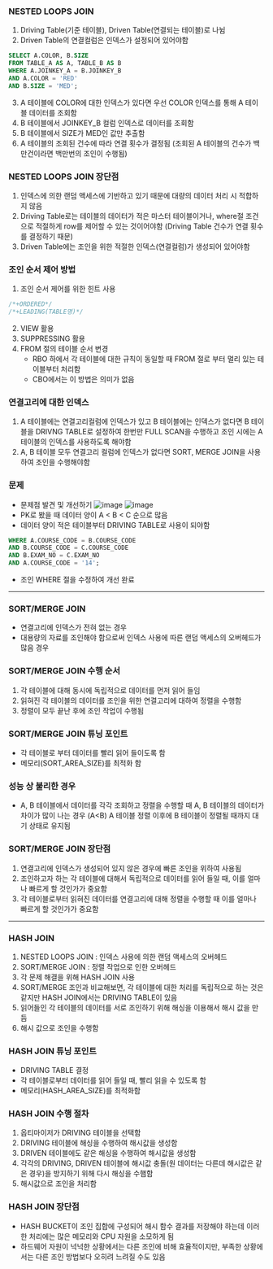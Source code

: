 ### NESTED LOOPS JOIN
1. Driving Table(기준 테이블), Driven Table(연결되는 테이블)로 나뉨
2. Driven Table의 연결컬럼은 인덱스가 설정되어 있어야함
```SQL
SELECT A.COLOR, B.SIZE
FROM TABLE_A AS A, TABLE_B AS B
WHERE A.JOINKEY_A = B.JOINKEY_B
AND A.COLOR = 'RED'
AND B.SIZE = 'MED';
```
3. A 테이블에 COLOR에 대한 인덱스가 있다면 우선 COLOR 인덱스를 통해 A 테이블 데이터를 조회함
4. B 테이블에서 JOINKEY_B 컬럼 인덱스로 데이터를 조회함
5. B 테이블에서 SIZE가 MED인 값만 추출함
6. A 테이블의 조회된 건수에 따라 연결 횟수가 결정됨 (조회된 A 테이블의 건수가 백만건이라면 백만번의 조인이 수행됨)

### NESTED LOOPS JOIN 장단점
1. 인덱스에 의한 랜덤 액세스에 기반하고 있기 때문에 대량의 데이터 처리 시 적합하지 않음
2. Driving Table로는 테이블의 데이터가 적은 마스터 테이블이거나, where절 조건으로 적절하게 row를 제어할 수 있는 것이어야함 (Driving Table 건수가 연결 횟수를 결정하기 때문)
3. Driven Table에는 조인을 위한 적절한 인덱스(연결컬럼)가 생성되어 있어야함

### 조인 순서 제어 방법
1. 조인 순서 제어를 위한 힌트 사용
```SQL
/*+ORDERED*/
/*+LEADING(TABLE명)*/
```
2. VIEW 활용
3. SUPPRESSING 활용
4. FROM 절의 테이블 순서 변경
   - RBO 하에서 각 테이블에 대한 규칙이 동일할 때 FROM 절로 부터 멀리 있는 테이블부터 처리함
   - CBO에서는 이 방법은 의미가 없음

### 연결고리에 대한 인덱스
1. A 테이블에는 연결고리컬럼에 인덱스가 있고 B 테이블에는 인덱스가 없다면 B 테이블을 DRIVNG TABLE로 설정하여 한번만 FULL SCAN을 수행하고 조인 시에는 A 테이블의 인덱스를 사용하도록 해야함
2. A, B 테이블 모두 연결고리 컬럼에 인덱스가 없다면 SORT, MERGE JOIN을 사용하여 조인을 수행해야함

### 문제
- 문제점 발견 및 개선하기
![image](https://github.com/HyeokChan/Obsidian/assets/48059565/0312803c-b2c1-440c-9159-81cc916a1800)
![image](https://github.com/HyeokChan/Obsidian/assets/48059565/cd180854-d870-4d19-9843-faa07d13d900)
- PK로 봤을 때 데이터 양이 A < B < C 순으로 많음
- 데이터 양이 적은 테이블부터 DRIVING TABLE로 사용이 되야함

```SQL
WHERE A.COURSE_CODE = B.COURSE_CODE
AND B.COURSE_CODE = C.COURSE_CODE
AND B.EXAM_NO = C.EXAM_NO
AND A.COURSE_CODE = '14';
```
- 조인 WHERE 절을 수정하여 개선 완료

---
### SORT/MERGE JOIN
- 연결고리에 인덱스가 전혀 없는 경우
- 대용량의 자료를 조인해야 함으로써 인덱스 사용에 따른 랜덤 액세스의 오버헤드가 많음 경우
### SORT/MERGE JOIN 수행 순서
1. 각 테이블에 대해 동시에 독립적으로 데이터를 먼저 읽어 들임
2. 읽혀진 각 테이블의 데이터를 조인을 위한 연결고리에 대하여 정렬을 수행함
3. 정렬이 모두 끝난 후에 조인 작업이 수행됨
### SORT/MERGE JOIN 튜닝 포인트
- 각 테이블로 부터 데이터를 빨리 읽어 들이도록 함
- 메모리(SORT_AREA_SIZE)를 최적화 함

### 성능 상 불리한 경우
- A, B 테이블에서 데이터를 각각 조회하고 정렬을 수행할 때 A, B 테이블의 데이터가 차이가 많이 나는 경우 (A<B) A 테이블 정렬 이후에 B 테이블이 정렬될 때까지 대기 상태로 유지됨

### SORT/MERGE JOIN 장단점
1. 연결고리에 인덱스가 생성되어 있지 않은 경우에 빠른 조인을 위하여 사용됨
2. 조인하고자 하는 각 테이블에 대해서 독립적으로 데이터를 읽어 들일 때, 이를 얼마나 빠르게 할 것인가가 중요함
3. 각 테이블로부터 읽혀진 데이터를 연결고리에 대해 정렬을 수행할 때 이를 얼마나 빠르게 할 것인가가 중요함

---
### HASH JOIN
1. NESTED LOOPS JOIN : 인덱스 사용에 의한 랜덤 액세스의 오버헤드
2. SORT/MERGE JOIN : 정렬 작업으로 인한 오버헤드
3. 각 문제 해결을 위해 HASH JOIN 사용
4. SORT/MERGE 조인과 비교해보면, 각 테이블에 대한 처리를 독립적으로 하는 것은 같지만 HASH JOIN에서는 DRIVING TABLE이 있음
5. 읽어들인 각 테이블의 데이터를 서로 조인하기 위해 해싱을 이용해서 해시 값을 만듬
6. 해시 값으로 조인을 수행함

### HASH JOIN 튜닝 포인트
- DRIVING TABLE 결정
- 각 테이블로부터 데이터를 읽어 들일 때, 빨리 읽을 수 있도록 함
- 메모리(HASH_AREA_SIZE)를 최적화함

### HASH JOIN 수행 절차
1. 옵티마이저가 DRIVING 테이블을 선택함
2. DRIVING 테이블에 해싱을 수행하여 해시값을 생성함
3. DRIVEN 테이블에도 같은 해싱을 수행하여 해시값을 생성함
4. 각각의 DRIVING, DRIVEN 테이블에 해시값 충돌(원 데이터는 다른데 해시값은 같은 경우)을 방지하기 위해 다시 해싱을 수햄함
5. 해시값으로 조인을 처리함

### HASH JOIN 장단점
- HASH BUCKET이 조인 집합에 구성되어 해시 함수 결과를 저장해야 하는데 이러한 처리에는 많은 메모리와 CPU 자원을 소모하게 됨
- 하드웨어 자원이 넉넉한 상황에서는 다른 조인에 비해 효율적이지만, 부족한 상황에서는 다른 조인 방법보다 오히려 느려질 수도 있음
